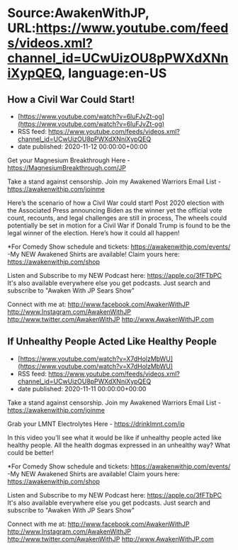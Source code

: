 # Source:AwakenWithJP, URL:https://www.youtube.com/feeds/videos.xml?channel_id=UCwUizOU8pPWXdXNniXypQEQ, language:en-US

## How a Civil War Could Start!
 - [https://www.youtube.com/watch?v=6luFJvZt-og](https://www.youtube.com/watch?v=6luFJvZt-og)
 - RSS feed: https://www.youtube.com/feeds/videos.xml?channel_id=UCwUizOU8pPWXdXNniXypQEQ
 - date published: 2020-11-12 00:00:00+00:00

Get your Magnesium Breakthrough Here - https://MagnesiumBreakthrough.com/JP

Take a stand against censorship. Join my Awakened Warriors Email List - https://awakenwithjp.com/joinme

Here’s the scenario of how a Civil War could start! Post 2020 election with the Associated Press announcing Biden as the winner yet the official vote count, recounts, and legal challenges are still in process, The wheels could potentially be set in motion for a Civil War if Donald Trump is found to be the legal winner of the election. Here’s how it could all happen!

*For Comedy Show schedule and tickets: https://awakenwithjp.com/events/
-My NEW Awakened Shirts are available! Claim yours here: https://awakenwithjp.com/shop

Listen and Subscribe to my NEW Podcast here: 
https://apple.co/3fFTbPC
It's also available everywhere else you get podcasts. Just search and subscribe to "Awaken With JP Sears Show"

Connect with me at: 
http://www.facebook.com/AwakenWithJP
http://www.Instagram.com/AwakenWithJP
http://www.twitter.com/AwakenWithJP
http://www.AwakenWithJP.com

## If Unhealthy People Acted Like Healthy People
 - [https://www.youtube.com/watch?v=X7dHolzMbWU](https://www.youtube.com/watch?v=X7dHolzMbWU)
 - RSS feed: https://www.youtube.com/feeds/videos.xml?channel_id=UCwUizOU8pPWXdXNniXypQEQ
 - date published: 2020-11-11 00:00:00+00:00

Take a stand against censorship. Join my Awakened Warriors Email List - https://awakenwithjp.com/joinme

Grab your LMNT Electrolytes Here - https://drinklmnt.com/jp

In this video you’ll see what it would be like if unhealthy people acted like healthy people. All the health dogmas expressed in an unhealthy way? What could be better!

*For Comedy Show schedule and tickets: https://awakenwithjp.com/events/
-My NEW Awakened Shirts are available! Claim yours here: https://awakenwithjp.com/shop

Listen and Subscribe to my NEW Podcast here: 
https://apple.co/3fFTbPC
It's also available everywhere else you get podcasts. Just search and subscribe to "Awaken With JP Sears Show"

Connect with me at: 
http://www.facebook.com/AwakenWithJP
http://www.Instagram.com/AwakenWithJP
http://www.twitter.com/AwakenWithJP
http://www.AwakenWithJP.com

